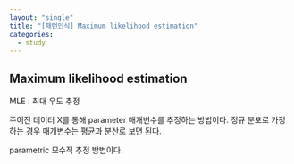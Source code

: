 ```yaml
---
layout: "single"
title: "[패턴인식] Maximum likelihood estimation"
categories:
  - study
---
```


## Maximum likelihood estimation
MLE : 최대 우도 추정

주어진 데이터 X를 통해 parameter 매개변수를 추정하는 방법이다. 
정규 분포로 가정하는 경우 매개변수는 평균과 분산로 보면 된다.

parametric 모수적 추정 방법이다. 

